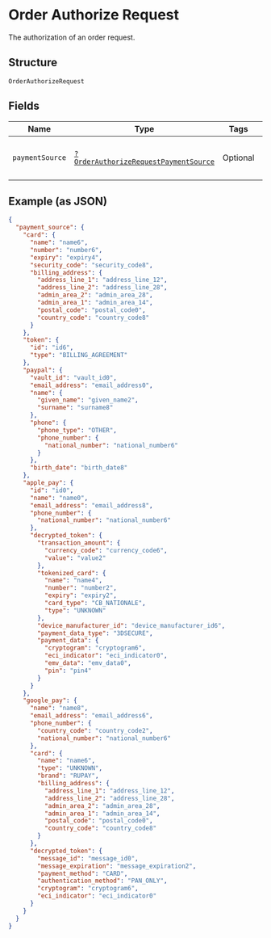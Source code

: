 
# Order Authorize Request

The authorization of an order request.

## Structure

`OrderAuthorizeRequest`

## Fields

| Name | Type | Tags | Description | Getter | Setter |
|  --- | --- | --- | --- | --- | --- |
| `paymentSource` | [`?OrderAuthorizeRequestPaymentSource`](../../doc/models/order-authorize-request-payment-source.md) | Optional | The payment source definition. | getPaymentSource(): ?OrderAuthorizeRequestPaymentSource | setPaymentSource(?OrderAuthorizeRequestPaymentSource paymentSource): void |

## Example (as JSON)

```json
{
  "payment_source": {
    "card": {
      "name": "name6",
      "number": "number6",
      "expiry": "expiry4",
      "security_code": "security_code8",
      "billing_address": {
        "address_line_1": "address_line_12",
        "address_line_2": "address_line_28",
        "admin_area_2": "admin_area_28",
        "admin_area_1": "admin_area_14",
        "postal_code": "postal_code0",
        "country_code": "country_code8"
      }
    },
    "token": {
      "id": "id6",
      "type": "BILLING_AGREEMENT"
    },
    "paypal": {
      "vault_id": "vault_id0",
      "email_address": "email_address0",
      "name": {
        "given_name": "given_name2",
        "surname": "surname8"
      },
      "phone": {
        "phone_type": "OTHER",
        "phone_number": {
          "national_number": "national_number6"
        }
      },
      "birth_date": "birth_date8"
    },
    "apple_pay": {
      "id": "id0",
      "name": "name0",
      "email_address": "email_address8",
      "phone_number": {
        "national_number": "national_number6"
      },
      "decrypted_token": {
        "transaction_amount": {
          "currency_code": "currency_code6",
          "value": "value2"
        },
        "tokenized_card": {
          "name": "name4",
          "number": "number2",
          "expiry": "expiry2",
          "card_type": "CB_NATIONALE",
          "type": "UNKNOWN"
        },
        "device_manufacturer_id": "device_manufacturer_id6",
        "payment_data_type": "3DSECURE",
        "payment_data": {
          "cryptogram": "cryptogram6",
          "eci_indicator": "eci_indicator0",
          "emv_data": "emv_data0",
          "pin": "pin4"
        }
      }
    },
    "google_pay": {
      "name": "name8",
      "email_address": "email_address6",
      "phone_number": {
        "country_code": "country_code2",
        "national_number": "national_number6"
      },
      "card": {
        "name": "name6",
        "type": "UNKNOWN",
        "brand": "RUPAY",
        "billing_address": {
          "address_line_1": "address_line_12",
          "address_line_2": "address_line_28",
          "admin_area_2": "admin_area_28",
          "admin_area_1": "admin_area_14",
          "postal_code": "postal_code0",
          "country_code": "country_code8"
        }
      },
      "decrypted_token": {
        "message_id": "message_id0",
        "message_expiration": "message_expiration2",
        "payment_method": "CARD",
        "authentication_method": "PAN_ONLY",
        "cryptogram": "cryptogram6",
        "eci_indicator": "eci_indicator0"
      }
    }
  }
}
```

